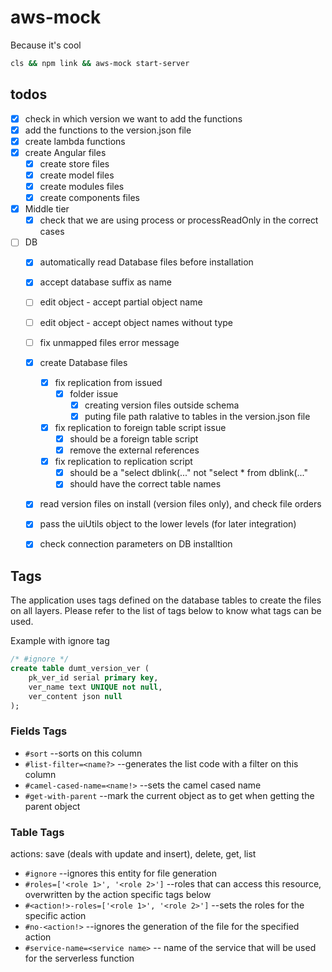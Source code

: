 # aws-mock

Because it's cool

```sh
cls && npm link && aws-mock start-server
```
## todos

- [x] check in which version we want to add the functions
- [x] add the functions to the version.json file
- [x] create lambda functions
- [x] create Angular files
  - [x] create store files
  - [x] create model files
  - [x] create modules files
  - [x] create components files
- [x] Middle tier
  - [x] check that we are using process or processReadOnly in the correct cases
- [ ] DB
  - [x] automatically read Database files before installation
  - [x] accept database suffix as name
  - [ ] edit object - accept partial object name
  - [ ] edit object - accept object names without type
  - [ ] fix unmapped files error message
  - [x] create Database files
    - [x] fix replication from issued
      - [x] folder issue
        - [x] creating version files outside schema
        - [x] puting file path ralative to tables in the version.json file
    - [x] fix replication to foreign table script issue
      - [x] should be a foreign table script
      - [x] remove the external references
    - [x] fix replication to replication script
      - [x] should be a "select dblink(..." not "select * from dblink(..."
      - [x] should have the correct table names
  - [x] read version files on install (version files only), and check file orders
  - [x] pass the uiUtils object to the lower levels (for later integration)
  - [x] check connection parameters on DB installtion


## Tags

The application uses tags defined on the database tables to create the files on all layers. Please refer to the list of tags below to know what tags can be used.

Example with ignore tag

```sql
/* #ignore */
create table dumt_version_ver (
    pk_ver_id serial primary key,
    ver_name text UNIQUE not null,
    ver_content json null
);
```

### Fields Tags

- `#sort` --sorts on this column
- `#list-filter=<name?>` --generates the list code with a filter on this column
- `#camel-cased-name=<name!>` --sets the camel cased name
- `#get-with-parent` --mark the current object as to get when getting the parent object

### Table Tags

actions: save (deals with update and insert), delete, get, list

- `#ignore` --ignores this entity for file generation
- `#roles=['<role 1>', '<role 2>']` --roles that can access this resource, overwritten by the action specific tags below
- `#<action!>-roles=['<role 1>', '<role 2>']` --sets the roles for the specific action
- `#no-<action!>` --ignores the generation of the file for the specified action
- `#service-name=<service name>` -- name of the service that will be used for the serverless function